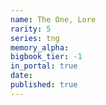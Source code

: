 ```yaml
---
name: The One, Lore
rarity: 5
series: tng
memory_alpha:
bigbook_tier: -1
in_portal: true
date:
published: true
---
```



